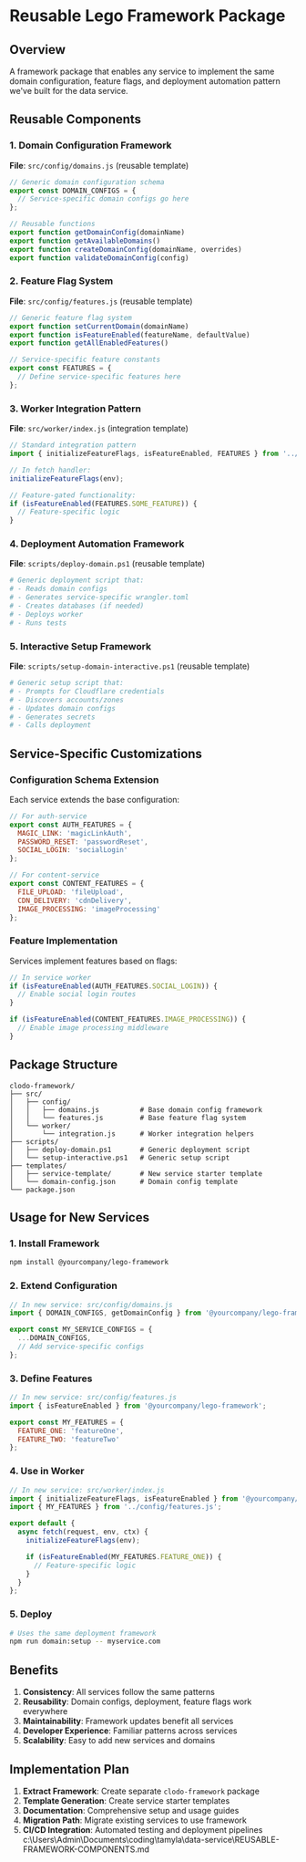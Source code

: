 # Reusable Lego Framework Package

## Overview
A framework package that enables any service to implement the same domain configuration, feature flags, and deployment automation pattern we've built for the data service.

## Reusable Components

### 1. Domain Configuration Framework
**File**: `src/config/domains.js` (reusable template)

```javascript
// Generic domain configuration schema
export const DOMAIN_CONFIGS = {
  // Service-specific domain configs go here
};

// Reusable functions
export function getDomainConfig(domainName)
export function getAvailableDomains()
export function createDomainConfig(domainName, overrides)
export function validateDomainConfig(config)
```

### 2. Feature Flag System
**File**: `src/config/features.js` (reusable template)

```javascript
// Generic feature flag system
export function setCurrentDomain(domainName)
export function isFeatureEnabled(featureName, defaultValue)
export function getAllEnabledFeatures()

// Service-specific feature constants
export const FEATURES = {
  // Define service-specific features here
};
```

### 3. Worker Integration Pattern
**File**: `src/worker/index.js` (integration template)

```javascript
// Standard integration pattern
import { initializeFeatureFlags, isFeatureEnabled, FEATURES } from '../config/features.js';

// In fetch handler:
initializeFeatureFlags(env);

// Feature-gated functionality:
if (isFeatureEnabled(FEATURES.SOME_FEATURE)) {
  // Feature-specific logic
}
```

### 4. Deployment Automation Framework
**File**: `scripts/deploy-domain.ps1` (reusable template)

```powershell
# Generic deployment script that:
# - Reads domain configs
# - Generates service-specific wrangler.toml
# - Creates databases (if needed)
# - Deploys worker
# - Runs tests
```

### 5. Interactive Setup Framework
**File**: `scripts/setup-domain-interactive.ps1` (reusable template)

```powershell
# Generic setup script that:
# - Prompts for Cloudflare credentials
# - Discovers accounts/zones
# - Updates domain configs
# - Generates secrets
# - Calls deployment
```

## Service-Specific Customizations

### Configuration Schema Extension
Each service extends the base configuration:

```javascript
// For auth-service
export const AUTH_FEATURES = {
  MAGIC_LINK: 'magicLinkAuth',
  PASSWORD_RESET: 'passwordReset',
  SOCIAL_LOGIN: 'socialLogin'
};

// For content-service
export const CONTENT_FEATURES = {
  FILE_UPLOAD: 'fileUpload',
  CDN_DELIVERY: 'cdnDelivery',
  IMAGE_PROCESSING: 'imageProcessing'
};
```

### Feature Implementation
Services implement features based on flags:

```javascript
// In service worker
if (isFeatureEnabled(AUTH_FEATURES.SOCIAL_LOGIN)) {
  // Enable social login routes
}

if (isFeatureEnabled(CONTENT_FEATURES.IMAGE_PROCESSING)) {
  // Enable image processing middleware
}
```

## Package Structure

```
clodo-framework/
├── src/
│   ├── config/
│   │   ├── domains.js          # Base domain config framework
│   │   └── features.js         # Base feature flag system
│   └── worker/
│       └── integration.js      # Worker integration helpers
├── scripts/
│   ├── deploy-domain.ps1       # Generic deployment script
│   └── setup-interactive.ps1   # Generic setup script
├── templates/
│   ├── service-template/       # New service starter template
│   └── domain-config.json      # Domain config template
└── package.json
```

## Usage for New Services

### 1. Install Framework
```bash
npm install @yourcompany/lego-framework
```

### 2. Extend Configuration
```javascript
// In new service: src/config/domains.js
import { DOMAIN_CONFIGS, getDomainConfig } from '@yourcompany/lego-framework';

export const MY_SERVICE_CONFIGS = {
  ...DOMAIN_CONFIGS,
  // Add service-specific configs
};
```

### 3. Define Features
```javascript
// In new service: src/config/features.js
import { isFeatureEnabled } from '@yourcompany/lego-framework';

export const MY_FEATURES = {
  FEATURE_ONE: 'featureOne',
  FEATURE_TWO: 'featureTwo'
};
```

### 4. Use in Worker
```javascript
// In new service: src/worker/index.js
import { initializeFeatureFlags, isFeatureEnabled } from '@yourcompany/lego-framework';
import { MY_FEATURES } from '../config/features.js';

export default {
  async fetch(request, env, ctx) {
    initializeFeatureFlags(env);

    if (isFeatureEnabled(MY_FEATURES.FEATURE_ONE)) {
      // Feature-specific logic
    }
  }
};
```

### 5. Deploy
```bash
# Uses the same deployment framework
npm run domain:setup -- myservice.com
```

## Benefits

1. **Consistency**: All services follow the same patterns
2. **Reusability**: Domain configs, deployment, feature flags work everywhere
3. **Maintainability**: Framework updates benefit all services
4. **Developer Experience**: Familiar patterns across services
5. **Scalability**: Easy to add new services and domains

## Implementation Plan

1. **Extract Framework**: Create separate `clodo-framework` package
2. **Template Generation**: Create service starter templates
3. **Documentation**: Comprehensive setup and usage guides
4. **Migration Path**: Migrate existing services to use framework
5. **CI/CD Integration**: Automated testing and deployment pipelines</content>
<parameter name="filePath">c:\Users\Admin\Documents\coding\tamyla\data-service\REUSABLE-FRAMEWORK-COMPONENTS.md